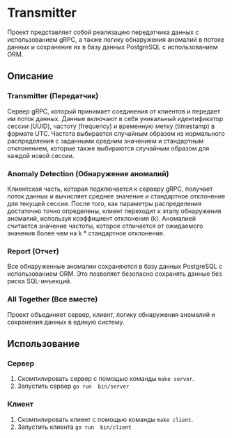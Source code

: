 # Transmitter

Проект представляет собой реализацию передатчика данных с использованием gRPC, а также логику обнаружения аномалий в потоке данных и сохранение их в базу данных PostgreSQL с использованием ORM.

## Описание

### Transmitter (Передатчик)
Сервер gRPC, который принимает соединения от клиентов и передает им поток данных. Данные включают в себя уникальный идентификатор сессии (UUID), частоту (frequency) и временную метку (timestamp) в формате UTC. Частота выбирается случайным образом из нормального распределения с заданными средним значением и стандартным отклонением, которые также выбираются случайным образом для каждой новой сессии.

### Anomaly Detection (Обнаружение аномалий)
Клиентская часть, которая подключается к серверу gRPC, получает поток данных и вычисляет среднее значение и стандартное отклонение для текущей сессии. После того, как параметры распределения достаточно точно определены, клиент переходит к этапу обнаружения аномалий, используя коэффициент отклонения (k). Аномалией считается значение частоты, которое отличается от ожидаемого значения более чем на k * стандартное отклонение.

### Report (Отчет)
Все обнаруженные аномалии сохраняются в базу данных PostgreSQL с использованием ORM. Это позволяет безопасно сохранять данные без риска SQL-инъекций.

### All Together (Все вместе)
Проект объединяет сервер, клиент, логику обнаружения аномалий и сохранения данных в единую систему.

## Использование

### Сервер

1. Скомпилировать сервер с помощью команды `make server`.
2. Запустить сервер  `go run  bin/server`

### Клиент

1. Скомпилировать клиент с помощью команды `make client`.
2. Запустить клиента `go run  bin/client` 

